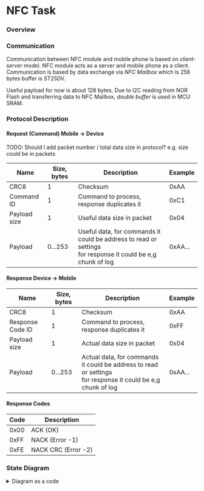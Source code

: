 # NFC Task

### Overview

### Communication

Communication between NFC module and mobile phone is based on *client-server* model. 
NFC module acts as a server and mobile phone as a client. 
Communication is based by data exchange via *NFC Mailbox* which is 256 bytes buffer is ST25DV.

Useful payload for now is about 128 bytes. Due to I2C reading from NOR Flash and transferring data to NFC Mailbox, *double buffer* is used in MCU SRAM.

### Protocol Description
#### Request (Command) Mobile -> Device

TODO: Should I add packet number / total data size in protocol? e.g. size could be in packets

| Name       | Size, bytes | Description                                                                                                      | Example |
|------------|------------|------------------------------------------------------------------------------------------------------------------|---------|
| CRC8       | 1          | Checksum                                                                                                         | 0xAA |
| Command ID | 1          | Command to process, response duplicates it                                                                       | 0xC1    |
| Payload size | 1          | Useful data size in packet                                                                                       | 0x04    |
| Payload | 0...253    | Useful data, for commands it could be address to read or settings<br/> for response it could be e,g chunk of log | 0xAA... |

#### Response Device -> Mobile
| Name             | Size, bytes | Description                                                                                                      | Example |
|------------------|------------|------------------------------------------------------------------------------------------------------------------|---------|
| CRC8             | 1          | Checksum                                                                                                         | 0xAA    |
| Response Code ID | 1          | Command to process, response duplicates it                                                                       | 0xFF    |
| Payload size     | 1          | Actual data size in packet                                                                                       | 0x04    |
| Payload          | 0...253    | Actual data, for commands it could be address to read or settings<br/> for response it could be e,g chunk of log | 0xAA... | 

#### Response Codes
| Code | Description         |
|------|---------------------|
| 0x00 | ACK (OK)            |
| 0xFF | NACK (Error -1)     |
| 0xFE | NACK CRC (Error -2) |

### State Diagram

<details>
  <summary>Diagram as a code</summary>
  
```plantuml
@startuml
title NFC FSM
hide empty description

STANDBY: RF free\nI2C free
MAILBOX_RECEIVE_CMD: Mailbox received a message (command)
VALIDATE_MAILBOX: Check CRC 
MAILBOX_WRITE_RESPONSE: Write response to mailbox
ERROR: Error state\n\nGLOBAL_ERROR: Error message

[*] --> STANDBY : GLOBAL_CMD_INITIALIZE
STANDBY --> MAILBOX_RECEIVE_CMD : GPO_INTERRUPT

MAILBOX_RECEIVE_CMD --> VALIDATE_MAILBOX : NEW_MAILBOX_RF_CMD

VALIDATE_MAILBOX --> MAILBOX_WRITE_RESPONSE: CRC_ERROR
VALIDATE_MAILBOX --> MAILBOX_WRITE_RESPONSE: GLOBAL_CMD_XXX
note on link
    CMDs are processed globally:
    GLOBAL_SETTINGS_READ_SUCCESS
end note

MAILBOX_WRITE_RESPONSE --> STANDBY: GLOBAL_CMD_NFC_MAILBOX_WRITE

@enduml
```
</details>
